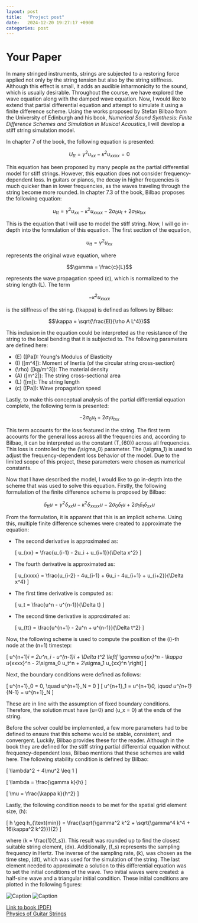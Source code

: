 ```yaml
---
layout: post
title:  "Project post"
date:   2024-12-20 19:27:17 +0900
categories: post
---
```

# Your Paper

In many stringed instruments, strings are subjected to a restoring force applied not only by the string tension but also by the string stiffness. Although this effect is small, it adds an audible inharmonicity to the sound, which is usually desirable. Throughout the course, we have explored the wave equation along with the damped wave equation. Now, I would like to extend that partial differential equation and attempt to simulate it using a finite difference scheme. Using the works proposed by Stefan Bilbao from the University of Edinburgh and his book, *Numerical Sound Synthesis: Finite Difference Schemes and Simulation in Musical Acoustics*, I will develop a stiff string simulation model.

In chapter 7 of the book, the following equation is presented:

$$U_{tt} = \gamma^2 u_{xx} - \kappa^2 u_{xxxx} = 0$$

This equation has been proposed by many people as the partial differential model for stiff strings. However, this equation does not consider frequency-dependent loss. In guitars or pianos, the decay in higher frequencies is much quicker than in lower frequencies, as the waves traveling through the string become more rounded. In chapter 7.3 of the book, Bilbao proposes the following equation:

$$u_{tt} = \gamma^2 u_{xx} - \kappa^2 u_{xxxx} - 2\sigma_0 u_t + 2\sigma_1 u_{txx}$$

This is the equation that I will use to model the stiff string. Now, I will go in-depth into the formulation of this equation. The first section of the equation,

$$u_{tt} = \gamma^2 u_{xx}$$

represents the original wave equation, where

$$\gamma = \frac{c}{L}$$

represents the wave propagation speed \(c\), which is normalized to the string length \(L\). The term 

$$- \kappa^2 u_{xxxx}$$

is the stiffness of the string. \(\kappa\) is defined as follows by Bilbao:

$$\kappa = \sqrt{\frac{EI}{\rho A L^4}}$$

This inclusion in the equation could be interpreted as the resistance of the string to the local bending that it is subjected to. The following parameters are defined here:

- \(E\) \([Pa]\): Young's Modulus of Elasticity
- \(I\) \([m^4]\): Moment of Inertia (of the circular string cross-section)
- \(\rho\) \([kg/m^3]\): The material density
- \(A\) \([m^2]\): The string cross-sectional area
- \(L\) \([m]\): The string length
- \(c\) \([Pa]\): Wave propagation speed

Lastly, to make this conceptual analysis of the partial differential equation complete, the following term is presented:

$$-2\sigma_0 u_t + 2\sigma_1 u_{txx}$$

This term accounts for the loss featured in the string. The first term accounts for the general loss across all the frequencies and, according to Bilbao, it can be interpreted as the constant \(T_{60}\) across all frequencies. This loss is controlled by the \(\sigma_0\) parameter. The \(\sigma_1\) is used to adjust the frequency-dependent loss behavior of the model. Due to the limited scope of this project, these parameters were chosen as numerical constants.

Now that I have described the model, I would like to go in-depth into the scheme that was used to solve this equation. Firstly, the following formulation of the finite difference scheme is proposed by Bilbao:

$$\delta_{tt} u = \gamma^2 \delta_{xx} u - \kappa^2 \delta_{xxxx} u - 2\sigma_0 \delta_t u + 2\sigma_1 \delta_t \delta_{xx} u$$

From the formulation, it is apparent that this is an implicit scheme. Using this, multiple finite difference schemes were created to approximate the equation:

- The second derivative is approximated as:

  \[
  u_{xx} = \frac{u_{i-1} - 2u_i + u_{i+1}}{\Delta x^2}
  \]

- The fourth derivative is approximated as:

  \[
  u_{xxxx} = \frac{u_{i-2} - 4u_{i-1} + 6u_i - 4u_{i+1} + u_{i+2}}{\Delta x^4}
  \]

- The first time derivative is computed as:

  \[
  u_t = \frac{u^n - u^{n-1}}{\Delta t}
  \]

- The second time derivative is approximated as:

  \[
  u_{tt} = \frac{u^{n+1} - 2u^n + u^{n-1}}{\Delta t^2}
  \]

Now, the following scheme is used to compute the position of the \(i\)-th node at the \(n+1\) timestep:

\[
u^{n+1}_i = 2u^n_i - u^{n-1}_i + \Delta t^2 \left[
\gamma u_{xx}^n - \kappa u_{xxxx}^n - 2\sigma_0 u_t^n + 2\sigma_1 u_{xx}^n
\right]
\]

Next, the boundary conditions were defined as follows:

\[
u^{n+1}_0 = 0, \quad u^{n+1}_N = 0
\]
\[
u^{n+1}_1 = u^{n+1}_0, \quad u^{n+1}_{N-1} = u^{n+1}_N
\]

These are in line with the assumption of fixed boundary conditions. Therefore, the solution must have \(u=0\) and \(u_x = 0\) at the ends of the string.

Before the solver could be implemented, a few more parameters had to be defined to ensure that this scheme would be stable, consistent, and convergent. Luckily, Bilbao provides these for the reader. Although in the book they are defined for the stiff string partial differential equation without frequency-dependent loss, Bilbao mentions that these schemes are valid here. The following stability condition is defined by Bilbao:

\[
\lambda^2 + 4\mu^2 \leq 1
\]

\[
\lambda = \frac{\gamma k}{h}
\]

\[
\mu = \frac{\kappa k}{h^2}
\]

Lastly, the following condition needs to be met for the spatial grid element size, \(h\):

\[
h \geq h_{\text{min}} = \frac{\sqrt{\gamma^2 k^2 + \sqrt{\gamma^4 k^4 + 16\kappa^2 k^2}}}{2}
\]

where \(k = \frac{1}{f_s}\). This result was rounded up to find the closest suitable string element, \(dx\). Additionally, \(f_s\) represents the sampling frequency in Hertz. The inverse of the sampling rate, \(k\), was chosen as the time step, \(dt\), which was used for the simulation of the string. The last element needed to approximate a solution to this differential equation was to set the initial conditions of the wave. Two initial waves were created: a half-sine wave and a triangular initial condition. These initial conditions are plotted in the following figures:

![Caption](frog.jpg)
![Caption](frog.jpg)

[Link to book (PDF)](file:///C:/Users/plesiczka/Desktop/book.pdf)  
[Physics of Guitar Strings](https://protonsforbreakfast.wordpress.com/2022/01/24/the-physics-of-guitar-strings/)
